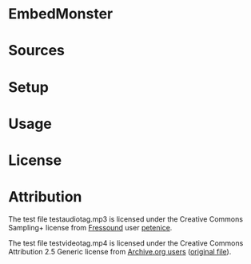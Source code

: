 EmbedMonster
============

Sources
=======

Setup
=====

Usage
=====

License
=======

Attribution
===========

The test file testaudiotag.mp3 is licensed under the Creative Commons Sampling+ license from [Fressound](http://www.freesound.org/people/petenice/sounds/9508/) user [petenice](http://www.freesound.org/people/petenice/).

The test file testvideotag.mp4 is licensed under the Creative Commons Attribution 2.5 Generic license from [Archive.org users](http://www.archive.org/details/Maker_Faire_VJ_Clips) ([original file](http://www.archive.org/download/Maker_Faire_VJ_Clips/lucyfer3_mjpg_qvga_512kb.mp4)).